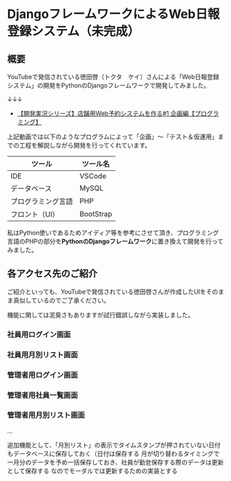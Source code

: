 # DjangoフレームワークによるWeb日報登録システム（未完成）

## 概要

YouTubeで発信されている徳田啓（トクタ　ケイ）さんによる「Web日報登録システム」の開発をPythonのDjangoフレームワークで開発してみました。

↓↓↓
- [【開発実況シリーズ】店舗用Web予約システムを作る#1 企画編【プログラミング】](https://www.youtube.com/watch?v=6nM48VIWr4I&list=PLgx8xyH2m7OUtmSNw_RLOUDiBnZjhz0d8)

上記動画では以下のようなプログラムによって「企画」～「テスト＆仮運用」までの工程を解説しながら開発を行ってくれています。

|ツール|ツール名|
|----|----|
|IDE|VSCode|
|データベース|MySQL|
|プログラミング言語|PHP|
|フロント（UI）|BootStrap|

私はPython使いであるためアイディア等を参考にさせて頂き、プログラミング言語のPHPの部分を**PythonのDjangoフレームワーク**に置き換えて開発を行ってみました。

## 各アクセス先のご紹介

ご紹介といっても、YouTubeで発信されている徳田啓さんが作成したUIをそのまま真似しているのでご了承ください。

機能に関しては泥臭さもありますが試行錯誤しながら実装しました。

### 社員用ログイン画面



### 社員用月別リスト画面



### 管理者用ログイン画面



### 管理者用社員一覧画面



### 管理者用月別リスト画面


...

追加機能として、「月別リスト」の表示でタイムスタンプが押されていない日付もデータベースに保存しておく（日付は保存する
月が切り替わるタイミングで一月分のデータを予め一括保存しておき、社員が勤怠保存する際のデータは更新として保存する
なのでモーダルでは更新するための実装とする
